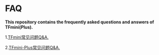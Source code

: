 # FAQ

**This repository contains the frequently asked questions and answers of TFmini(Plus).**

1.[TFmini常见问题Q&A.](/TFmini常见问题Q&A.docx)

2.[TFmini-Plus常见问题Q&A.](/TFmini-Plus常见问题Q&A.docx)
